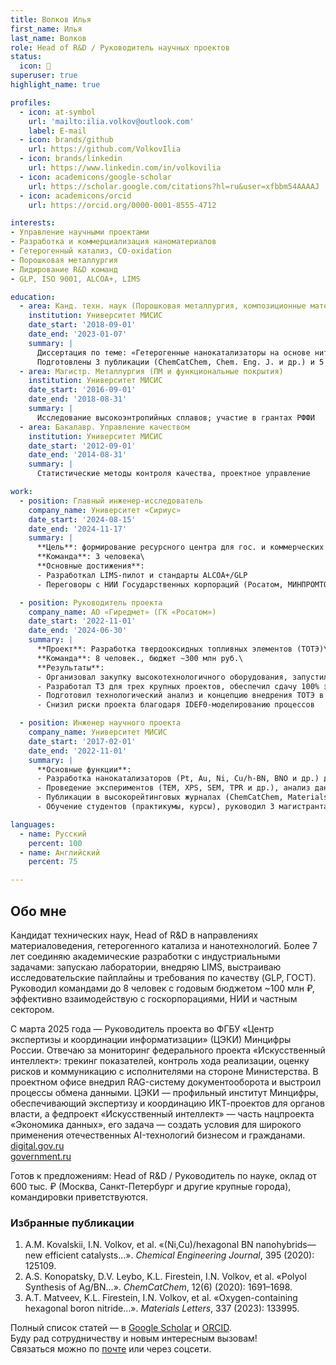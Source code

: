 ```yaml
---
title: Волков Илья
first_name: Илья
last_name: Волков
role: Head of R&D / Руководитель научных проектов
status:
  icon: 🚀
superuser: true
highlight_name: true

profiles:
  - icon: at-symbol
    url: 'mailto:ilia.volkov@outlook.com'
    label: E-mail
  - icon: brands/github
    url: https://github.com/VolkovIlia
  - icon: brands/linkedin
    url: https://www.linkedin.com/in/volkovilia
  - icon: academicons/google-scholar
    url: https://scholar.google.com/citations?hl=ru&user=xfbbm54AAAAJ
  - icon: academicons/orcid
    url: https://orcid.org/0000-0001-8555-4712

interests:
- Управление научными проектами
- Разработка и коммерциализация наноматериалов
- Гетерогенный катализ, CO-oxidation
- Порошковая металлургия
- Лидирование R&D команд
- GLP, ISO 9001, ALCOA+, LIMS

education:
  - area: Канд. техн. наук (Порошковая металлургия, композиционные материалы)
    institution: Университет МИСИС
    date_start: '2018-09-01'
    date_end: '2023-01-07'
    summary: |
      Диссертация по теме: «Гетерогенные нанокатализаторы на основе нитрида бора»
      Подготовлены 3 публикации (ChemCatChem, Chem. Eng. J. и др.) и 5 докладов
  - area: Магистр. Металлургия (ПМ и функциональные покрытия)
    institution: Университет МИСИС
    date_start: '2016-09-01'
    date_end: '2018-08-31'
    summary: |
      Исследование высокоэнтропийных сплавов; участие в грантах РФФИ
  - area: Бакалавр. Управление качеством
    institution: Университет МИСИС
    date_start: '2012-09-01'
    date_end: '2014-08-31'
    summary: |
      Статистические методы контроля качества, проектное управление

work:
  - position: Главный инженер-исследователь
    company_name: Университет «Сириус»
    date_start: '2024-08-15'
    date_end: '2024-11-17'
    summary: |
      **Цель**: формирование ресурсного центра для гос. и коммерческих R&D-заказчиков\
      **Команда**: 3 человека\
      **Основные достижения**:
      - Разработкал LIMS-пилот и стандарты ALCOA+/GLP
      - Переговоры с НИИ Государственных корпораций (Росатом, МИНПРОМТОРГ)

  - position: Руководитель проекта
    company_name: АО «Гиредмет» (ГК «Росатом»)
    date_start: '2022-11-01'
    date_end: '2024-06-30'
    summary: |
      **Проект**: Разработка твердооксидных топливных элементов (ТОТЭ)\
      **Команда**: 8 человек., бюджет ~300 млн руб.\
      **Результаты**:
      - Организовал закупку высокотехнологичного оборудования, запустил 2 исследовательские линии
      - Разработал ТЗ для трех крупных проектов, обеспечил сдачу 100% этапов в срок
      - Подготовил технологический анализ и концепцию внедрения ТОТЭ в рамках ГК «Росатом»
      - Снизил риски проекта благодаря IDEF0-моделированию процессов

  - position: Инженер научного проекта
    company_name: Университет МИСИС
    date_start: '2017-02-01'
    date_end: '2022-11-01'
    summary: |
      **Основные функции**:
      - Разработка нанокатализаторов (Pt, Au, Ni, Cu/h-BN, BNO и др.) для реакций окисления CO, конверсии метанола
      - Проведение экспериментов (TEM, XPS, SEM, TPR и др.), анализ данных.
      - Публикации в высокорейтинговых журналах (ChemCatChem, Materials Letters и др.)
      - Обучение студентов (практикумы, курсы), руководил 3 магистрантами

languages:
  - name: Русский
    percent: 100
  - name: Английский
    percent: 75

---
```

## Обо мне

Кандидат технических наук, Head of R&D в направлениях материаловедения, гетерогенного катализа и нанотехнологий. Более 7 лет соединяю академические разработки с индустриальными задачами: запускаю лаборатории, внедряю LIMS, выстраиваю исследовательские пайплайны и требования по качеству (GLP, ГОСТ). Руководил командами до 8 человек с годовым бюджетом ~100 млн ₽, эффективно взаимодействую с госкорпорациями, НИИ и частным сектором.

С марта 2025 года — Руководитель проекта во ФГБУ «Центр экспертизы и координации информатизации» (ЦЭКИ) Минцифры России. Отвечаю за мониторинг федерального проекта «Искусственный интеллект»: трекинг показателей, контроль хода реализации, оценку рисков и коммуникацию с исполнителями на стороне Министерства. В проектном офисе внедрил RAG-систему документооборота и выстроил процессы обмена данными. ЦЭКИ — профильный институт Минцифры, обеспечивающий экспертизу и координацию ИКТ-проектов для органов власти, а федпроект «Искусственный интеллект» — часть нацпроекта «Экономика данных», его задача — создать условия для широкого применения отечественных AI-технологий бизнесом и гражданами.  
[digital.gov.ru](https://digital.gov.ru)  
[government.ru](https://government.ru)

Готов к предложениям: Head of R&D / Руководитель по науке, оклад от 600 тыс. ₽ (Москва, Санкт-Петербург и другие крупные города), командировки приветствуются.

### Избранные публикации

1. A.M. Kovalskii, I.N. Volkov, et al. «(Ni,Cu)/hexagonal BN nanohybrids—new efficient catalysts…». *Chemical Engineering Journal*, 395 (2020): 125109.  
2. A.S. Konopatsky, D.V. Leybo, K.L. Firestein, I.N. Volkov, et al. «Polyol Synthesis of Ag/BN…». *ChemCatChem*, 12(6) (2020): 1691–1698.  
3. A.T. Matveev, K.L. Firestein, I.N. Volkov, et al. «Oxygen-containing hexagonal boron nitride…». *Materials Letters*, 337 (2023): 133995.  

Полный список статей — в [Google Scholar](https://scholar.google.com/citations?hl=ru&user=xfbbm54AAAAJ) и [ORCID](https://orcid.org/0000-0001-8555-4712).  
Буду рад сотрудничеству и новым интересным вызовам!  
Связаться можно по [почте](mailto:ilia.volkov@outlook.com) или через соцсети. 

